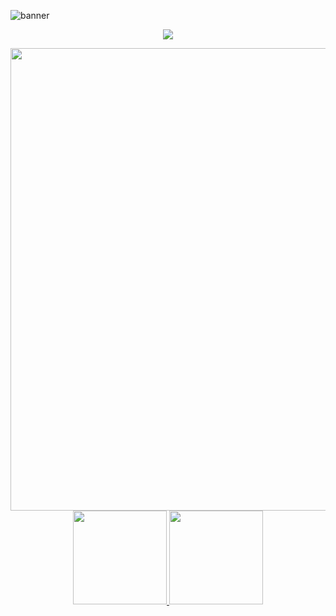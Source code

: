 

<!--< Banner >-->

![banner](https://user-images.githubusercontent.com/86687715/193377775-0410e1ab-e77b-4300-a189-99d0c79cd420.png)




<!--< Ícones >-->

<p align="center">
  <a href="https://skillicons.dev">
    <img src="https://skillicons.dev/icons?i=nodejs,typescript,javascript,html,css,sass,bootstrap,git" />
  </a>
</p>




<!--< Stats > -->
<div align="center">
  <a href="https://app.dooboo.io/Rodr1goTavares"><img src="https://server.dooboo.io/github-stats/Rodr1goTavares" width="740" /></a>
</div>
   
     
     
 <!--< Github Readme Stats >-->
  
  <div align="center">
  <a href="https://github.com/Rodr1goTavares">
    <img height="150em" src="https://github-readme-stats.vercel.app/api?username=Rodr1goTavares&count_private=true&include_all_commits=false&show_icons=true&theme=tokyonight&hide_border=true&show_owner=true"/>
    <img height="150em" src="https://github-readme-stats.vercel.app/api/top-langs/?username=Rodr1goTavares&theme=tokyonight&hide_border=true&&layout=compact"/>
  </a>
</div>
 
  
  
  
  
  <!--< Stats Backup >-->
  <!--

 <div align="center">
  <a href="https://github.com/Rodr1goTavares">
    <img height="150em" src="https://github-readme-stats.vercel.app/api?username=Rodr1goTavares&count_private=true&include_all_commits=false&show_icons=true&theme=chartreuse-dark&hide_border=false&show_owner=true"/>
    <img height="150em" src="https://github-readme-stats.vercel.app/api/top-langs/?username=Rodr1goTavares&theme=chartreuse-dark&hide_border=false&&layout=compact"/>
  </a>
</div>

  -->




  
  
  
  










